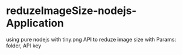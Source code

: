 # reduzeImageSize-nodejs-Application
using pure nodejs with tiny.png API to reduze image size with Params: folder, API key
